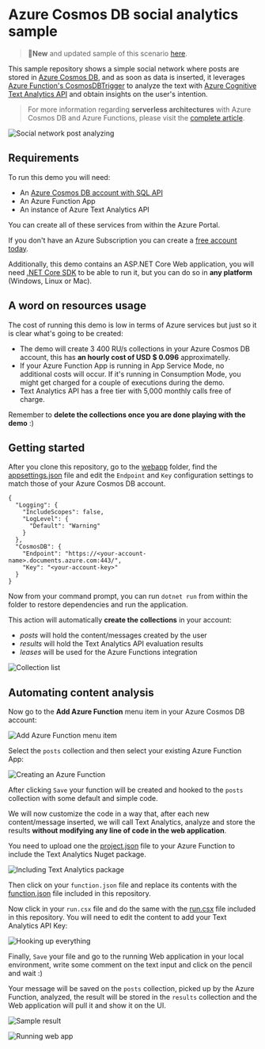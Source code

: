 # Azure Cosmos DB social analytics sample

>🎉**New** and updated sample of this scenario [here](https://github.com/ealsur/serverless-recipes/tree/master/cosmosdbtrigger).

This sample repository shows a simple social network where posts are stored in [Azure Cosmos DB](https://azure.microsoft.com/services/cosmos-db/), and as soon as data is inserted, it leverages [Azure Function's CosmosDBTrigger](https://docs.microsoft.com/azure/azure-functions/functions-create-cosmos-db-triggered-function) to analyze the text with [Azure Cognitive Text Analytics API](https://azure.microsoft.com/services/cognitive-services/text-analytics/) and obtain insights on the user's intention.

> For more information regarding **serverless architectures** with Azure Cosmos DB and Azure Functions, please visit the [complete article](https://docs.microsoft.com/azure/cosmos-db/serverless-computing-database).

![Social network post analyzing](./images/social.gif)

## Requirements

To run this demo you will need:

* An [Azure Cosmos DB account with SQL API](https://docs.microsoft.com/azure/cosmos-db/documentdb-introduction)
* An Azure Function App
* An instance of Azure Text Analytics API

You can create all of these services from within the Azure Portal.

If you don't have an Azure Subscription you can create a [free account today](https://azure.microsoft.com/free/).

Additionally, this demo contains an ASP.NET Core Web application, you will need [.NET Core SDK](http://get.asp.net/) to be able to run it, but you can do so in **any platform** (Windows, Linux or Mac).

## A word on resources usage

The cost of running this demo is low in terms of Azure services but just so it is clear what's going to be created:

* The demo will create 3 400 RU/s collections in your Azure Cosmos DB account, this has **an hourly cost of USD $ 0.096** approximatelly.
* If your Azure Function App is running in App Service Mode, no additional costs will occur. If it's running in Consumption Mode, you might get charged for a couple of executions during the demo.
* Text Analytics API has a free tier with 5,000 monthly calls free of charge.

Remember to **delete the collections once you are done playing with the demo** :)

## Getting started

After you clone this repository, go to the [webapp](./webapp) folder, find the [appsettings.json](./webapp/appsettings.json) file and edit the `Endpoint` and `Key` configuration settings to match those of your Azure Cosmos DB account.

    {
      "Logging": {
        "IncludeScopes": false,
        "LogLevel": {
          "Default": "Warning"
        }
      },
      "CosmosDB": {
        "Endpoint": "https://<your-account-name>.documents.azure.com:443/",
        "Key": "<your-account-key>"
      }
    }

Now from your command prompt, you can run `dotnet run` from within the folder to restore dependencies and run the application.

This action will automatically **create the collections** in your account:

* *posts* will hold the content/messages created by the user
* *results* will hold the Text Analytics API evaluation results
* *leases*  will be used for the Azure Functions integration

![Collection list](./images/collections.png)

## Automating content analysis

Now go to the **Add Azure Function** menu item in your Azure Cosmos DB account:

![Add Azure Function menu item](./images/functionmenu.png)

Select the `posts` collection and then select your existing Azure Function App:

![Creating an Azure Function](./images/newfunction.png)

After clicking `Save` your function will be created and hooked to the `posts` collection with some default and simple code.

We will now customize the code in a way that, after each new content/message inserted, we will call Text Analytics, analyze and store the results **without modifying any line of code in the web application**.

You need to upload one the [project.json](./function/project.json) file to your Azure Function to include the Text Analytics Nuget package.

![Including Text Analytics package](./images/upload.png)

Then click on your `function.json` file and replace its contents with the [function.json](./function/function.json) file included in this repository.

Now click in your `run.csx` file and do the same with the [run.csx](./function/run.csx) file included in this repository. You will need to edit the content to add your Text Analytics API Key:

![Hooking up everything](./images/functioncode.png)

Finally, `Save` your file and go to the running Web application in your local environment, write some comment on the text input and click on the pencil and wait :)

Your message will be saved on the `posts` collection, picked up by the Azure Function, analyzed, the result will be stored in the `results` collection and the Web application will pull it and show it on the UI.

![Sample result](./images/result.png)

![Running web app](./images/social.gif)
